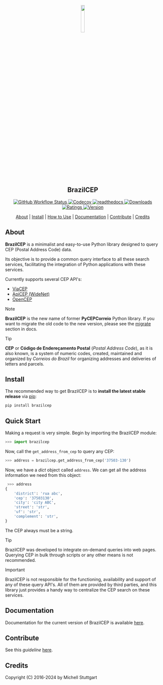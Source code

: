 <h2 align="center">
  <a href="https://pypi.org/project/brazilcep/">
    <img src="https://github.com/mstuttgart/brazilcep/assets/8174740/fb7c86c8-6261-4300-b2e0-65877084d865" width="15%">
  </a>
  <br>
      BrazilCEP
</h2>

<p align="center">

  <a href="https://github.com/mstuttgart/brazilcep/actions?query=workflow%3A%22Github+CI%22">
    <img alt="GitHub Workflow Status" src="https://img.shields.io/github/actions/workflow/status/mstuttgart/brazilcep/test.yml?color=fcd800&branch=main">
  </a>

 <a href="https://codecov.io/gh/mstuttgart/brazilcep" >
  <img alt="Codecov" src="https://img.shields.io/codecov/c/github/mstuttgart/brazilcep?color=fcd800">
 </a>

<a href="https://brazilcep.readthedocs.io/" >
  <img alt="readthedocs" src="https://img.shields.io/readthedocs/brazilcep?color=fcd800">
 </a>

  <a href="https://pypi.org/project/brazilcep">
    <img src="https://img.shields.io/pypi/dm/brazilcep?color=fcd800" alt="Downloads">
  </a>

  <a href="https://pypi.org/project/brazilcep">
    <img src="https://img.shields.io/pypi/v/brazilcep.svg?" alt="Ratings">
  </a>

  <a href="https://pypi.org/project/brazilcep/">
    <img src="https://img.shields.io/pypi/pyversions/brazilcep.svg" alt="Version">
  </a>

</p>

<p align="center">
  <a href="#about">About</a> |
  <a href="#install">Install</a> |
  <a href="#how-to-use">How to Use</a> |
  <a href="#documentation">Documentation</a> |
  <a href="#contribute">Contribute</a> |
  <a href="#credits">Credits</a>
</p>

## About

**BrazilCEP** is a minimalist and easy-to-use Python library designed to query CEP (Postal Address Code) data.

Its objective is to provide a common query interface to all these search services, facilitating the integration of Python applications with these services.

Currently supports several CEP API's:

- [ViaCEP](https://viacep.com.br)
- [ApiCEP (WideNet)](https://apicep.com)
- [OpenCEP](https://opencep.com/)

> [!NOTE]
> **BrazilCEP** is the new name of former **PyCEPCorreio** Python library.
> If you want to migrate the old code to the new version, please see the [migrate](https://brazilcep.readthedocs.io/en/latest/migrate/) section in docs.

> [!TIP]
> **CEP** or **Código de Endereçamento Postal** (_Postal Address Code_), as it is also known, is a system of numeric codes, created, maintained and organized by _Correios do Brazil_ for
> organizing addresses and deliveries of letters and parcels.

## Install

The recommended way to get BrazilCEP is to **install the latest stable release**
via [pip](http://pip-installer.org>):

```sh
pip install brazilcep
```

## Quick Start

Making a request is very simple. Begin by importing the BrazilCEP module:

```python
>>> import brazilcep
```

Now, call the `get_address_from_cep` to query any CEP:

```python
>>> address = brazilcep.get_address_from_cep('37503-130')
```

Now, we have a _dict_ object called `address`. We can
get all the address information we need from this object:

```python
 >>> address
{
    'district': 'rua abc',
    'cep': '37503130',
    'city': 'city ABC',
    'street': 'str',
    'uf': 'str',
    'complement': 'str',
}
```

The CEP always must be a string.

> [!TIP]
> BrazilCEP was developed to integrate on-demand queries into web pages.
> Querying CEP in bulk through scripts or any other means is not recommended.

> [!IMPORTANT]
> BrazilCEP is not responsible for the functioning, availability and support of any of these query API's.
> All of them are provided by third parties, and this library just provides a handy way to centralize the CEP search on these services.

## Documentation

Documentation for the current version of BrazilCEP is available [here](https://brazilcep.readthedocs.io/).

## Contribute

See this _guideline_ [here](https://github.com/mstuttgart/brazilcep/blob/develop/CONTRIBUTING.md).

## Credits

Copyright (C) 2016-2024 by Michell Stuttgart
